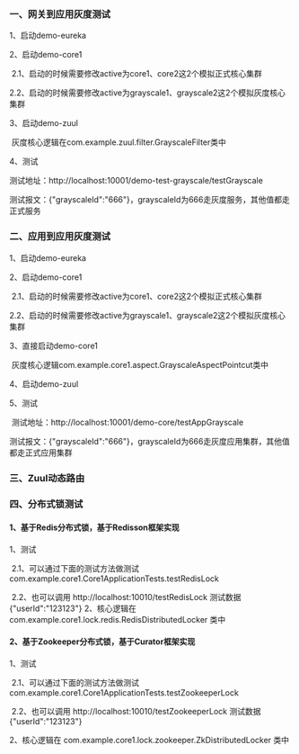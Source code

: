 ### 一、网关到应用灰度测试

1、启动demo-eureka

2、启动demo-core1

​	2.1、启动的时候需要修改active为core1、core2这2个模拟正式核心集群

​	2.2、启动的时候需要修改active为grayscale1、grayscale2这2个模拟灰度核心集群

3、启动demo-zuul

​	灰度核心逻辑在com.example.zuul.filter.GrayscaleFilter类中

4、测试

​	测试地址：http://localhost:10001/demo-test-grayscale/testGrayscale

​	测试报文：{"grayscaleId":"666"}，grayscaleId为666走灰度服务，其他值都走正式服务

### 二、应用到应用灰度测试

1、启动demo-eureka

2、启动demo-core1

​	2.1、启动的时候需要修改active为core1、core2这2个模拟正式核心集群

​	2.2、启动的时候需要修改active为grayscale1、grayscale2这2个模拟灰度核心集群

3、直接启动demo-core1

​	灰度核心逻辑com.example.core1.aspect.GrayscaleAspectPointcut类中

4、启动demo-zuul

5、测试

​	测试地址：http://localhost:10001/demo-core/testAppGrayscale

​	测试报文：{"grayscaleId":"666"}，grayscaleId为666走灰度应用集群，其他值都走正式应用集群


### 三、Zuul动态路由


### 四、分布式锁测试

#### 1、基于Redis分布式锁，基于Redisson框架实现

1、测试

​	2.1、可以通过下面的测试方法做测试 com.example.core1.Core1ApplicationTests.testRedisLock

​	2.2、也可以调用 http://localhost:10010/testRedisLock 测试数据 {"userId":"123123"}
2、核心逻辑在 com.example.core1.lock.redis.RedisDistributedLocker 类中

#### 2、基于Zookeeper分布式锁，基于Curator框架实现

1、测试

​	2.1、可以通过下面的测试方法做测试 com.example.core1.Core1ApplicationTests.testZookeeperLock

​	2.2、也可以调用 http://localhost:10010/testZookeeperLock 测试数据 {"userId":"123123"}
    
2、核心逻辑在 com.example.core1.lock.zookeeper.ZkDistributedLocker 类中

